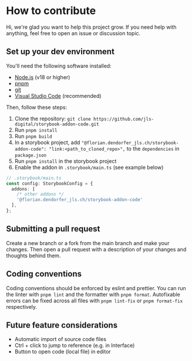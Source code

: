 # How to contribute

Hi, we're glad you want to help this project grow. If you need help with anything,
feel free to open an issue or discussion topic.

## Set up your dev environment

You'll need the following software installed:

- [Node.js](https://nodejs.org/en/) (v18 or higher)
- [pnpm](https://pnpm.io/)
- [git](https://git-scm.com/)
- [Visual Studio Code](https://code.visualstudio.com/) (recommended)

Then, follow these steps:

1. Clone the repository: `git clone https://github.com/jls-digital/storybook-addon-code.git`
2. Run `pnpm install`
3. Run `pnpm build`
4. In a storybook project, add
`"@florian.dendorfer_jls.ch/storybook-addon-code": "link:<path_to_cloned_repo>",`
to the `dependencies` in `package.json`
5. Run `pnpm install` in the storybook project
6. Enable the addon in `.storybook/main.ts` (see example below)

```ts
// .storybook/main.ts
const config: StorybookConfig = {
  addons: [
    /* other addons */
    '@florian.dendorfer_jls.ch/storybook-addon-code'
  ],
};
```

## Submitting a pull request

Create a new branch or a fork from the main branch and make your changes. Then
open a pull request with a description of your changes and thoughts behind them.

## Coding conventions

Coding conventions should be enforced by eslint and prettier. You can run the
linter with `pnpm lint` and the formatter with `pnpm format`. Autofixable errors
can be fixed across all files with `pnpm lint-fix` or `pnpm format-fix` respectively.

## Future feature considerations

- Automatic import of source code files
- Ctrl + click to jump to reference (e.g. in Interface)
- Button to open code (local file) in editor
